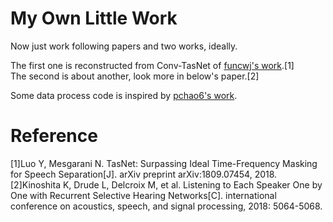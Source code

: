 # My Own Little Work
Now just work following papers and two works, ideally.

The first one is reconstructed from Conv-TasNet of [funcwj's work](https://github.com/funcwj/conv-tasnet).[1]  
The second is about another, look more in below's paper.[2]

Some data process code is inspired by [pchao6's work](https://github.com/pchao6/LSTM_PIT_Speech_Separation).

# Reference
[1]Luo Y, Mesgarani N. TasNet: Surpassing Ideal Time-Frequency Masking for Speech Separation[J]. arXiv preprint arXiv:1809.07454, 2018.  
[2]Kinoshita K, Drude L, Delcroix M, et al. Listening to Each Speaker One by One with Recurrent Selective Hearing Networks[C]. international conference on acoustics, speech, and signal processing, 2018: 5064-5068.
